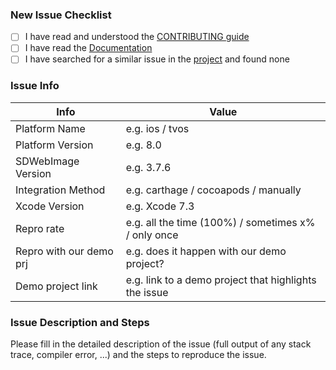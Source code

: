 ### New Issue Checklist

* [ ] I have read and understood the [CONTRIBUTING guide](https://github.com/rs/SDWebImage/blob/master/.github/CONTRIBUTING.md)
* [ ] I have read the [Documentation](http://cocoadocs.org/docsets/SDWebImage/)
* [ ] I have searched for a similar issue in the [project](https://github.com/rs/SDWebImage/issues) and found none

### Issue Info

 Info                    | Value                               |
-------------------------|-------------------------------------|
 Platform Name           | e.g. ios / tvos
 Platform Version        | e.g. 8.0
 SDWebImage Version      | e.g. 3.7.6
 Integration Method      | e.g. carthage / cocoapods / manually
 Xcode Version           | e.g. Xcode 7.3
 Repro rate              | e.g. all the time (100%) / sometimes x% / only once
 Repro with our demo prj | e.g. does it happen with our demo project?
 Demo project link       | e.g. link to a demo project that highlights the issue

### Issue Description and Steps

Please fill in the detailed description of the issue (full output of any stack trace, compiler error, ...) and the steps to reproduce the issue.

